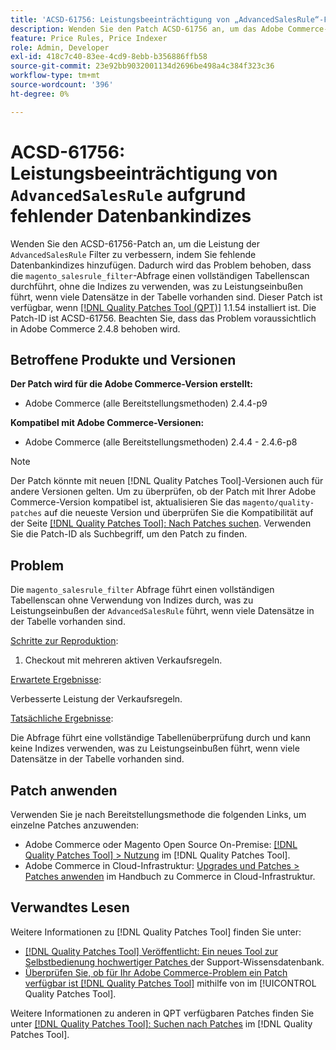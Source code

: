 ```yaml
---
title: 'ACSD-61756: Leistungsbeeinträchtigung von „AdvancedSalesRule“-Filtern aufgrund fehlender Datenbankindizes'
description: Wenden Sie den Patch ACSD-61756 an, um das Adobe Commerce-Problem zu beheben, bei dem die Abfrage „magento_salesrule_filter“ eine vollständige Tabellenüberprüfung ohne Verwendung von Indizes durchführt, was bei der Verarbeitung großer Datensatzmengen zu Leistungseinbußen führt. Dieser Patch verbessert die Leistung, indem er die fehlenden Datenbankindizes für „AdvancedSalesRule“-Filter hinzufügt.
feature: Price Rules, Price Indexer
role: Admin, Developer
exl-id: 418c7c40-83ee-4cd9-8ebb-b356886ffb58
source-git-commit: 23e92bb9032001134d2696be498a4c384f323c36
workflow-type: tm+mt
source-wordcount: '396'
ht-degree: 0%

---
```


# ACSD-61756: Leistungsbeeinträchtigung von `AdvancedSalesRule` aufgrund fehlender Datenbankindizes

Wenden Sie den ACSD-61756-Patch an, um die Leistung der `AdvancedSalesRule` Filter zu verbessern, indem Sie fehlende Datenbankindizes hinzufügen. Dadurch wird das Problem behoben, dass die `magento_salesrule_filter`-Abfrage einen vollständigen Tabellenscan durchführt, ohne die Indizes zu verwenden, was zu Leistungseinbußen führt, wenn viele Datensätze in der Tabelle vorhanden sind. Dieser Patch ist verfügbar, wenn [[!DNL Quality Patches Tool (QPT)]](https://experienceleague.adobe.com/en/docs/commerce-knowledge-base/kb/announcements/commerce-announcements/magento-quality-patches-released-new-tool-to-self-serve-quality-patches) 1.1.54 installiert ist. Die Patch-ID ist ACSD-61756. Beachten Sie, dass das Problem voraussichtlich in Adobe Commerce 2.4.8 behoben wird.

## Betroffene Produkte und Versionen

**Der Patch wird für die Adobe Commerce-Version erstellt:**

* Adobe Commerce (alle Bereitstellungsmethoden) 2.4.4-p9

**Kompatibel mit Adobe Commerce-Versionen:**

* Adobe Commerce (alle Bereitstellungsmethoden) 2.4.4 - 2.4.6-p8

>[!NOTE]
>
>Der Patch könnte mit neuen [!DNL Quality Patches Tool]-Versionen auch für andere Versionen gelten. Um zu überprüfen, ob der Patch mit Ihrer Adobe Commerce-Version kompatibel ist, aktualisieren Sie das `magento/quality-patches` auf die neueste Version und überprüfen Sie die Kompatibilität auf der Seite [[!DNL Quality Patches Tool]: Nach Patches suchen](https://experienceleague.adobe.com/tools/commerce-quality-patches/index.html). Verwenden Sie die Patch-ID als Suchbegriff, um den Patch zu finden.

## Problem

Die `magento_salesrule_filter` Abfrage führt einen vollständigen Tabellenscan ohne Verwendung von Indizes durch, was zu Leistungseinbußen der `AdvancedSalesRule` führt, wenn viele Datensätze in der Tabelle vorhanden sind.

<u>Schritte zur Reproduktion</u>:

1. Checkout mit mehreren aktiven Verkaufsregeln.

<u>Erwartete Ergebnisse</u>:

Verbesserte Leistung der Verkaufsregeln.

<u>Tatsächliche Ergebnisse</u>:

Die Abfrage führt eine vollständige Tabellenüberprüfung durch und kann keine Indizes verwenden, was zu Leistungseinbußen führt, wenn viele Datensätze in der Tabelle vorhanden sind.

## Patch anwenden

Verwenden Sie je nach Bereitstellungsmethode die folgenden Links, um einzelne Patches anzuwenden:

* Adobe Commerce oder Magento Open Source On-Premise: [[!DNL Quality Patches Tool] > Nutzung](/help/tools/quality-patches-tool/usage.md) im [!DNL Quality Patches Tool].
* Adobe Commerce in Cloud-Infrastruktur: [Upgrades und Patches > Patches anwenden](https://experienceleague.adobe.com/docs/commerce-cloud-service/user-guide/develop/upgrade/apply-patches.html) im Handbuch zu Commerce in Cloud-Infrastruktur.

## Verwandtes Lesen

Weitere Informationen zu [!DNL Quality Patches Tool] finden Sie unter:

* [[!DNL Quality Patches Tool] Veröffentlicht: Ein neues Tool zur Selbstbedienung hochwertiger Patches ](https://experienceleague.adobe.com/en/docs/commerce-knowledge-base/kb/announcements/commerce-announcements/magento-quality-patches-released-new-tool-to-self-serve-quality-patches) der Support-Wissensdatenbank.
* [Überprüfen Sie, ob für Ihr Adobe Commerce-Problem ein Patch verfügbar ist [!DNL Quality Patches Tool]](/help/tools/quality-patches-tool/patches-available-in-qpt/check-patch-for-magento-issue-with-magento-quality-patches.md) mithilfe von im [!UICONTROL Quality Patches Tool].

Weitere Informationen zu anderen in QPT verfügbaren Patches finden Sie unter [[!DNL Quality Patches Tool]: Suchen nach Patches](https://experienceleague.adobe.com/tools/commerce-quality-patches/index.html) im [!DNL Quality Patches Tool].
